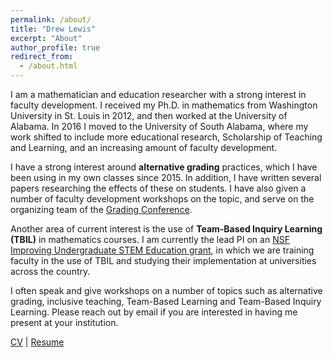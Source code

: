 ```yaml
---
permalink: /about/
title: "Drew Lewis"
excerpt: "About"
author_profile: true
redirect_from: 
  - /about.html
---
```


I am a mathematician and education researcher with a strong interest in faculty development.  I received my Ph.D. in mathematics from Washington University in St. Louis in 2012, and then worked at the University of Alabama.  In 2016 I moved to the University of South Alabama, where my work shifted to include  more educational research, Scholarship of Teaching and Learning, and an increasing amount of faculty development.

I have a strong interest around __alternative grading__ practices, which I have been using in my own classes since 2015.  In addition, I have written several papers researching the effects of these on students.  I have also given a number of faculty development workshops on the topic, and serve on the organizing team of the [Grading Conference](/projects/The-Grading-Conference).

Another area of current interest is the use of __Team-Based Inquiry Learning (TBIL)__ in mathematics courses.  I am currently the lead PI on an [NSF Improving Undergraduate STEM Education grant](/projects/Team-Based-Inquiry-Learning), in which we are training faculty in the use of TBIL and studying their implementation at universities across the country.

I often speak and give workshops on a number of topics such as alternative grading, inclusive teaching, Team-Based Learning and Team-Based Inquiry Learning. Please reach out by email if you are interested in having me present at your institution.


[CV](/files/drewlewis_cv.pdf) | [Resume](/files/drewlewis.pdf)

